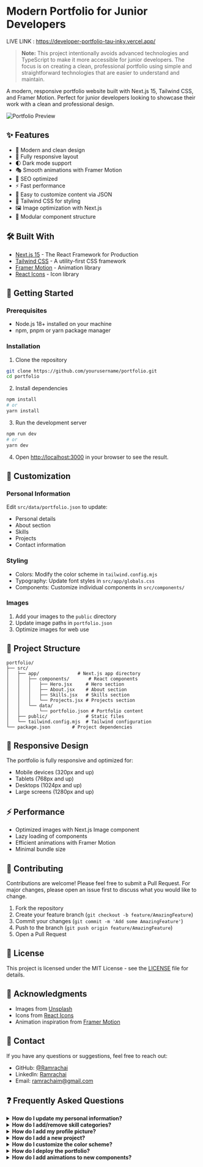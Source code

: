 # Modern Portfolio for Junior Developers
LIVE LINK : https://developer-portfolio-tau-inky.vercel.app/

> **Note:** This project intentionally avoids advanced technologies and TypeScript to make it more accessible for junior developers. The focus is on creating a clean, professional portfolio using simple and straightforward technologies that are easier to understand and maintain.

A modern, responsive portfolio website built with Next.js 15, Tailwind CSS, and Framer Motion. Perfect for junior developers looking to showcase their work with a clean and professional design.

![Portfolio Preview](/project-preview.jpg)

## ✨ Features

- 🎨 Modern and clean design
- 📱 Fully responsive layout
- 🌓 Dark mode support
- 🎭 Smooth animations with Framer Motion
- 🎯 SEO optimized
- ⚡ Fast performance
- 📝 Easy to customize content via JSON
- 🎨 Tailwind CSS for styling
- 🖼️ Image optimization with Next.js
- 🧩 Modular component structure

## 🛠️ Built With

- [Next.js 15](https://nextjs.org/) - The React Framework for Production
- [Tailwind CSS](https://tailwindcss.com/) - A utility-first CSS framework
- [Framer Motion](https://www.framer.com/motion/) - Animation library
- [React Icons](https://react-icons.github.io/react-icons/) - Icon library

## 🚀 Getting Started

### Prerequisites

- Node.js 18+ installed on your machine
- npm, pnpm or yarn package manager

### Installation

1. Clone the repository
```bash
git clone https://github.com/yourusername/portfolio.git
cd portfolio
```

2. Install dependencies
```bash
npm install
# or
yarn install
```

3. Run the development server
```bash
npm run dev
# or
yarn dev
```

4. Open [http://localhost:3000](http://localhost:3000) in your browser to see the result.

## 🎨 Customization

### Personal Information
Edit `src/data/portfolio.json` to update:
- Personal details
- About section
- Skills
- Projects
- Contact information

### Styling
- Colors: Modify the color scheme in `tailwind.config.mjs`
- Typography: Update font styles in `src/app/globals.css`
- Components: Customize individual components in `src/components/`

### Images
1. Add your images to the `public` directory
2. Update image paths in `portfolio.json`
3. Optimize images for web use

## 📁 Project Structure

```
portfolio/
├── src/
│   ├── app/              # Next.js app directory
│   │   ├── components/       # React components
│   │   │   ├── Hero.jsx     # Hero section
│   │   │   ├── About.jsx    # About section
│   │   │   ├── Skills.jsx   # Skills section
│   │   │   └── Projects.jsx # Projects section
│   │   └── data/
│   │       └── portfolio.json # Portfolio content
│   ├── public/              # Static files
│   └── tailwind.config.mjs  # Tailwind configuration
└── package.json        # Project dependencies
```

## 📱 Responsive Design

The portfolio is fully responsive and optimized for:
- Mobile devices (320px and up)
- Tablets (768px and up)
- Desktops (1024px and up)
- Large screens (1280px and up)

## ⚡ Performance

- Optimized images with Next.js Image component
- Lazy loading of components
- Efficient animations with Framer Motion
- Minimal bundle size

## 🤝 Contributing

Contributions are welcome! Please feel free to submit a Pull Request. For major changes, please open an issue first to discuss what you would like to change.

1. Fork the repository
2. Create your feature branch (`git checkout -b feature/AmazingFeature`)
3. Commit your changes (`git commit -m 'Add some AmazingFeature'`)
4. Push to the branch (`git push origin feature/AmazingFeature`)
5. Open a Pull Request

## 📄 License

This project is licensed under the MIT License - see the [LICENSE](LICENSE) file for details.

## 🙏 Acknowledgments

- Images from [Unsplash](https://unsplash.com)
- Icons from [React Icons](https://react-icons.github.io/react-icons)
- Animation inspiration from [Framer Motion](https://www.framer.com/motion/)

## 📧 Contact

If you have any questions or suggestions, feel free to reach out:

- GitHub: [@Ramrachai](https://github.com/Ramrachai)
- LinkedIn: [Ramrachai](https://www.linkedin.com/in/ramrachai-m/)
- Email: ramrachaim@gmail.com

## ❓ Frequently Asked Questions

<details>
<summary><strong>How do I update my personal information?</strong></summary>

1. Navigate to `src/data/portfolio.json`
2. Update the `personalInfo` section with your details:
   ```json
   {
     "personalInfo": {
       "name": "Your Name",
       "title": "Your Title",
       "description": "Your Description",
       "location": "Your Location",
       "email": "your.email@example.com",
       "github": "https://github.com/yourusername",
       "linkedin": "https://linkedin.com/in/yourprofile"
     }
   }
   ```
</details>

<details>
<summary><strong>How do I add/remove skill categories?</strong></summary>

The skills section is completely dynamic. To add or remove skill categories:

1. Open `src/data/portfolio.json`
2. Under the `skills` object, add or remove categories:
   ```json
   {
     "skills": {
       "newCategory": ["Skill 1", "Skill 2", "Skill 3"],
       "anotherCategory": ["Skill A", "Skill B", "Skill C"]
     }
   }
   ```
The component will automatically adjust to display any number of categories.
</details>

<details>
<summary><strong>How do I add my profile picture?</strong></summary>

1. Add your photo to the `public` directory (e.g., `myphoto.jpg`)
2. Update the image path in `src/data/portfolio.json`:
   ```json
   {
     "about": {
       "image": "/myphoto.jpg"
     }
   }
   ```
Recommended image size: 400x500px or similar aspect ratio
</details>

<details>
<summary><strong>How do I add a new project?</strong></summary>

1. Open `src/data/portfolio.json`
2. Add a new project object to the `projects` array:
   ```json
   {
     "title": "Your Project Name",
     "description": "Project description",
     "technologies": ["Tech1", "Tech2", "Tech3"],
     "github": "https://github.com/yourusername/project",
     "live": "https://your-project-demo.com",
     "image": "/projects/your-project-image.jpg"
   }
   ```
3. Add the project image to `public/projects/` directory
</details>

<details>
<summary><strong>How do I customize the color scheme?</strong></summary>

1. Open `tailwind.config.mjs`
2. Modify the colors in the theme section:
   ```js
   theme: {
     extend: {
       colors: {
         // Add your custom colors here
         primary: colors.blue,
         secondary: colors.purple,
       }
     }
   }
   ```
3. Use these colors in components with Tailwind classes
</details>

<details>
<summary><strong>How do I deploy the portfolio?</strong></summary>

1. **Vercel (Recommended)**
   - Connect your GitHub repository to Vercel
   - Vercel will automatically deploy your portfolio
   - Updates are deployed automatically when you push changes

2. **GitHub Pages**
   - Update `next.config.mjs` for GitHub Pages
   - Run `npm run build`
   - Push the build folder to your repository

3. **Custom Domain**
   - Purchase a domain
   - Configure DNS settings
   - Add domain in your deployment platform

4. **Professional Deployment (Premium)**
   - Custom deployment to AWS or cPanel
   - Fully managed service with monitoring
   - Professional setup and maintenance
   - Contact [Ramrachai](mailto:ramrachaim@gmail.com) for pricing and details
   - Services include:
     - AWS Amplify setup
     - Auto scaling and load balancing
     - Auto deployment from GitHub
     - SSL certificate installation
     - Domain configuration
     - Performance optimization
     - 24/7 monitoring
</details>

<details>
<summary><strong>How do I add animations to new components?</strong></summary>

1. Import Framer Motion:
   ```jsx
   import { motion } from 'framer-motion';
   ```
2. Convert your component to use motion:
   ```jsx
   <motion.div
     initial={{ opacity: 0, y: 20 }}
     animate={{ opacity: 1, y: 0 }}
     transition={{ duration: 0.8 }}
   >
     Your content
   </motion.div>
   ```
</details>


